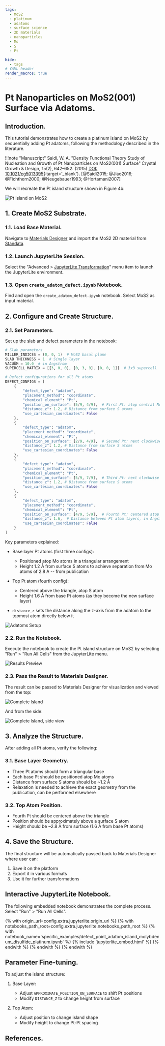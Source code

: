 ```yaml
---
tags:
  - MoS2
  - platinum
  - adatoms
  - surface science
  - 2D materials
  - nanoparticles
  - Mo
  - S
  - Pt

hide:
  - tags
# YAML header
render_macros: true
---
```


# Pt Nanoparticles on MoS2(001) Surface via Adatoms.

## Introduction.

This tutorial demonstrates how to create a platinum island on MoS2 by sequentially adding Pt adatoms, following the methodology described in the literature.

!!!note "Manuscript"
    Saidi, W. A.
    "Density Functional Theory Study of Nucleation and Growth of Pt Nanoparticles on MoS2(001) Surface"
    Crystal Growth & Design, 15(2), 642–652. (2015)
    [DOI: 10.1021/cg5013395](https://doi.org/10.1021/cg5013395){:target='_blank'}. [@Saidi2015; @Jiao2016; @Fichthorn2000; @Neugebauer1993; @Hortamani2007]

We will recreate the Pt island structure shown in Figure 4b:

![Pt Island on MoS2](/images/tutorials/materials/defects/defect_point_adatom_island_mos2_pt/0-figure-from-manuscript.webp "Pt island formation on MoS2")

## 1. Create MoS2 Substrate.

### 1.1. Load Base Material.

Navigate to [Materials Designer](../../../materials-designer/overview.md) and import the MoS2 2D material from [Standata](../../../materials-designer/header-menu/input-output/standata-import.md).

### 1.2. Launch JupyterLite Session.

Select the "Advanced > [JupyterLite Transformation](../../../materials-designer/header-menu/advanced/jupyterlite-dialog.md)" menu item to launch the JupyterLite environment.

### 1.3. Open `create_adatom_defect.ipynb` Notebook.

Find and open the `create_adatom_defect.ipynb` notebook. Select MoS2 as input material.

## 2. Configure and Create Structure.

### 2.1. Set Parameters.

Set up the slab and defect parameters in the notebook:

```python
# Slab parameters
MILLER_INDICES = (0, 0, 1)  # MoS2 basal plane
SLAB_THICKNESS = 1  # Single layer
VACUUM = 10.0  # in Angstrom
SUPERCELL_MATRIX = [[3, 0, 0], [0, 3, 0], [0, 0, 1]]  # 3x3 supercell

# Defect configurations for all Pt atoms
DEFECT_CONFIGS = [
    {
        "defect_type": "adatom",
        "placement_method": "coordinate",
        "chemical_element": "Pt",
        "position_on_surface": [5/9, 4/9],  # First Pt: atop central Mo
        "distance_z": 1.2, # Distance from surface S atoms
        "use_cartesian_coordinates": False
    },
    {
        "defect_type": "adatom",
        "placement_method": "coordinate",
        "chemical_element": "Pt",
        "position_on_surface": [2/9, 4/9],  # Second Pt: next clockwise atop Mo
        "distance_z": 1.2, # Distance from surface S atoms
        "use_cartesian_coordinates": False
    },
    {
        "defect_type": "adatom",
        "placement_method": "coordinate",
        "chemical_element": "Pt",
        "position_on_surface": [5/9, 7/9],  # Third Pt: next clockwise atop Mo
        "distance_z": 1.2, # Distance from surface S atoms
        "use_cartesian_coordinates": False
    },
    {
        "defect_type": "adatom",
        "placement_method": "coordinate",
        "chemical_element": "Pt",
        "position_on_surface": [4/9, 5/9],  # Fourth Pt: centered atop S
        "distance_z": 1.6,  # Distance between Pt atom layers, in Angstrom
        "use_cartesian_coordinates": False
    }
]
```

Key parameters explained:

- Base layer Pt atoms (first three configs):

  * Positioned atop Mo atoms in a triangular arrangement
  * Height 1.2 Å from surface S atoms to achieve separation from Mo atoms of 2.8 A -- from publication
- Top Pt atom (fourth config):

  * Centered above the triangle, atop S atom
  * Height 1.6 Å from base Pt atoms (as they become the new surface layer)

- `distance_z` sets the distance along the z-axis from the adatom to the topmost atom directly below it

![Adatoms Setup](/images/tutorials/materials/defects/defect_point_adatom_island_mos2_pt/1-jl-setup-nb.webp "Pt adatoms setup")

### 2.2. Run the Notebook.

Execute the notebook to create the Pt island structure on MoS2 by selecting "Run" > "Run All Cells" from the JupyterLite menu.

![Results Preview](/images/tutorials/materials/defects/defect_point_adatom_island_mos2_pt/2-jl-result-preview.webp "Pt island results preview")

### 2.3. Pass the Result to Materials Designer.

The result can be passed to Materials Designer for visualization and viewed from the top:

![Complete Island](/images/tutorials/materials/defects/defect_point_adatom_island_mos2_pt/4-wave-result-top.webp "Complete Pt island structure")

And from the side:

![Complete Island, side view](/images/tutorials/materials/defects/defect_point_adatom_island_mos2_pt/5-wave-result-side.webp "Complete Pt island structure, side view")

## 3. Analyze the Structure.

After adding all Pt atoms, verify the following:

### 3.1. Base Layer Geometry.

- Three Pt atoms should form a triangular base
- Each base Pt should be positioned atop Mo atoms
- Distance from surface S atoms should be ~1.2 Å
- Relaxation is needed to achieve the exact geometry from the publication, can be performed elsewhere

### 3.2. Top Atom Position.

- Fourth Pt should be centered above the triangle
- Position should be approximately above a surface S atom
- Height should be ~2.8 Å from surface (1.6 Å from base Pt atoms)

## 4. Save the Structure.

The final structure will be automatically passed back to Materials Designer where user can:

1. Save it on the platform
2. Export it in various formats
3. Use it for further transformations

## Interactive JupyterLite Notebook.

The following embedded notebook demonstrates the complete process. Select "Run" > "Run All Cells".

{% with origin_url=config.extra.jupyterlite.origin_url %}
{% with notebooks_path_root=config.extra.jupyterlite.notebooks_path_root %}
{% with notebook_name='specific_examples/defect_point_adatom_island_molybdenum_disulfide_platinum.ipynb' %}
{% include 'jupyterlite_embed.html' %}
{% endwith %}
{% endwith %}
{% endwith %}

## Parameter Fine-tuning.

To adjust the island structure:

1. Base Layer:
   - Adjust `APPROXIMATE_POSITION_ON_SURFACE` to shift Pt positions
   - Modify `DISTANCE_Z` to change height from surface

2. Top Atom:
   - Adjust position to change island shape
   - Modify height to change Pt-Pt spacing

## References.


